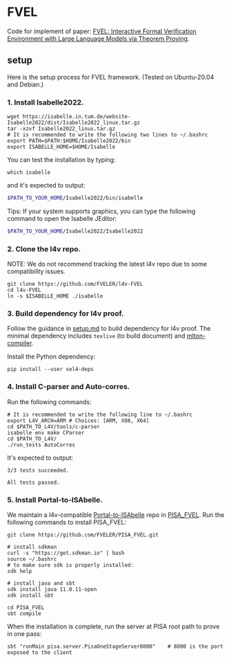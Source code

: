 # FVEL
Code for implement of paper: [FVEL: Interactive Formal Verification Environment with Large Language Models via Theorem Proving](https://arxiv.org/abs/2406.14408).

## setup

Here is the setup process for FVEL framework. (Tested on Ubuntu-20.04 and Debian.)

### 1. Install Isabelle2022.

```bash=
wget https://isabelle.in.tum.de/website-Isabelle2022/dist/Isabelle2022_linux.tar.gz
tar -xzvf Isabelle2022_linux.tar.gz
# It is recommended to write the following two lines to ~/.bashrc
export PATH=$PATH:$HOME/Isabelle2022/bin
export ISABELLE_HOME=$HOME/Isabelle
```


You can test the installation by typing:

```bash=
which isabelle
```

and it's expected to output:

```bash
$PATH_TO_YOUR_HOME/Isabelle2022/bin/isabelle
```

Tips: If your system supports graphics, you can type the following command to open the Isabelle JEditor:

```bash
$PATH_TO_YOUR_HOME/Isabelle2022/Isabelle2022
```

### 2. Clone the l4v repo.

NOTE: We do not recommend tracking the latest l4v repo due to some compatibility issues.

```bash=
git clone https://github.com/FVELER/l4v-FVEL
cd l4v-FVEL
ln -s $ISABELLE_HOME ./isabelle
```

### 3. Build dependency for l4v proof.
Follow the guidance in [setup.md](https://github.com/FVELER/l4v-FVEL/blob/main/docs/setup.md) to build dependency for l4v proof. The minimal dependency includes ``texlive`` (to build document) and [mlton-compiler](http://www.mlton.org/Home).

Install the Python dependency:
```bash=
pip install --user sel4-deps
```

### 4. Install C-parser and Auto-corres.

Run the following commands:
```bash=
# It is recommended to write the following line to ~/.bashrc
export L4V_ARCH=ARM # Choices: [ARM, X86, X64]
cd $PATH_TO_L4V/tools/c-parser
isabelle env make CParser
cd $PATH_TO_L4V/
./run_tests AutoCorres
```

It's expected to output:
```
3/3 tests succeeded.

All tests passed.
```

### 5. Install Portal-to-ISAbelle.
We maintain a l4v-compatible [Portal-to-ISAbelle](https://github.com/albertqjiang/Portal-to-ISAbelle) repo in [PISA_FVEL](https://github.com/FVELER/PISA_FVEL). Run the following commands to install PISA_FVEL:

```bash=
git clone https://github.com/FVELER/PISA_FVEL.git

# install sdkman
curl -s "https://get.sdkman.io" | bash
source ~/.bashrc
# to make sure sdk is properly installed:
sdk help

# install java and sbt
sdk install java 11.0.11-open
sdk install sbt

cd PISA_FVEL
sbt compile
```

When the installation is complete, run the server at PISA root path to prove in one pass:

```bash=
sbt "runMain pisa.server.PisaOneStageServer8000"    # 8000 is the port exposed to the client
```
